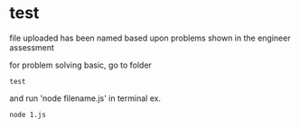 # test
file uploaded has been named based upon problems shown in the engineer assessment

for problem solving basic, go to folder
```
test
```

and run 'node filename.js' in terminal
ex.
```
node 1.js
```
